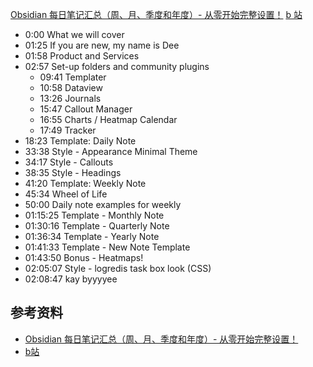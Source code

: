 [Obsidian 每日笔记汇总（周、月、季度和年度）- 从零开始完整设置！](https://www.youtube.com/watch?v=m5SYja0V29w&ab_channel=ConstructByDee)
[b 站](https://www.bilibili.com/video/BV1Dgs4e7ES1/?spm_id_from=333.337.search-card.all.click&vd_source=22af953ea4c09540ad1966711a2d53f0)

- 0:00 What we will cover
- 01:25 If you are new, my name is Dee
- 01:58 Product and Services
- 02:57 Set-up folders and community plugins
	- 09:41 Templater
	- 10:58 Dataview
	- 13:26 Journals
	- 15:47 Callout Manager
	- 16:55 Charts / Heatmap Calendar
	- 17:49 Tracker
- 18:23 Template: Daily Note
- 33:38 Style - Appearance Minimal Theme
- 34:17 Style - Callouts
- 38:35 Style - Headings
- 41:20 Template: Weekly Note
- 45:34 Wheel of Life
- 50:00 Daily note examples for weekly
- 01:15:25 Template - Monthly Note
- 01:30:16 Template - Quarterly Note
- 01:36:34 Template - Yearly Note
- 01:41:33 Template - New Note Template
- 01:43:50 Bonus - Heatmaps!
- 02:05:07 Style - logredis task box look (CSS)
- 02:08:47 kay byyyyee

## 参考资料
- [Obsidian 每日笔记汇总（周、月、季度和年度）- 从零开始完整设置！](https://www.youtube.com/watch?v=m5SYja0V29w&ab_channel=ConstructByDee)
- [b站](https://www.bilibili.com/video/BV1Dgs4e7ES1/?spm_id_from=333.337.search-card.all.click&vd_source=22af953ea4c09540ad1966711a2d53f0)